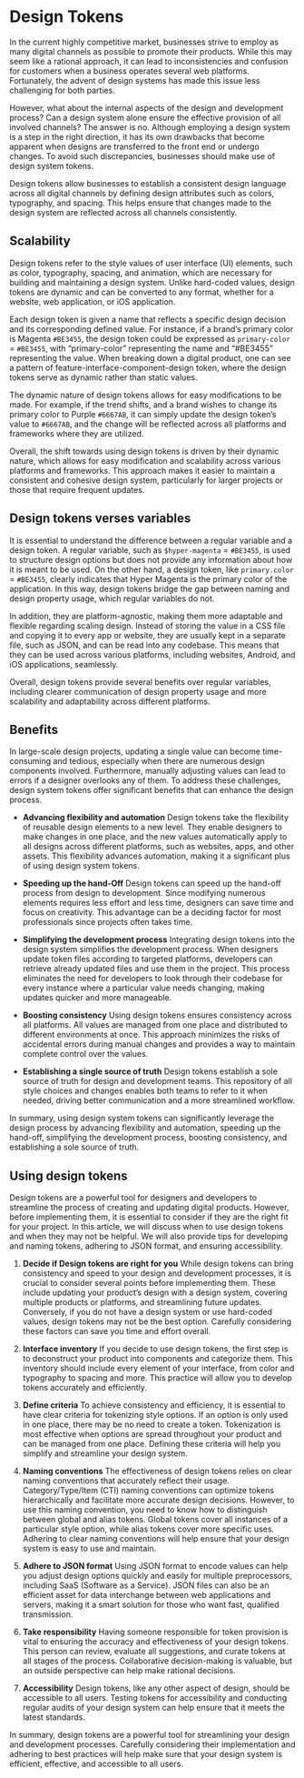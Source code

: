 # Design Tokens

In the current highly competitive market, businesses strive to employ as many digital channels as possible to promote their products. While this may seem like a rational approach, it can lead to inconsistencies and confusion for customers when a business operates several web platforms. Fortunately, the advent of design systems has made this issue less challenging for both parties.

However, what about the internal aspects of the design and development process? Can a design system alone ensure the effective provision of all involved channels? The answer is no. Although employing a design system is a step in the right direction, it has its own drawbacks that become apparent when designs are transferred to the front end or undergo changes. To avoid such discrepancies, businesses should make use of design system tokens.

Design tokens allow businesses to establish a consistent design language across all digital channels by defining design attributes such as colors, typography, and spacing. This helps ensure that changes made to the design system are reflected across all channels consistently.

## Scalability

Design tokens refer to the style values of user interface (UI) elements, such as color, typography, spacing, and animation, which are necessary for building and maintaining a design system. Unlike hard-coded values, design tokens are dynamic and can be converted to any format, whether for a website, web application, or iOS application.

Each design token is given a name that reflects a specific design decision and its corresponding defined value. For instance, if a brand’s primary color is Magenta `#BE3455`, the design token could be expressed as `primary-color` = `#BE3455`, with “primary-color” representing the name and “#BE3455” representing the value. When breaking down a digital product, one can see a pattern of feature-interface-component-design token, where the design tokens serve as dynamic rather than static values.

The dynamic nature of design tokens allows for easy modifications to be made. For example, if the trend shifts, and a brand wishes to change its primary color to Purple `#6667AB`, it can simply update the design token’s value to `#6667AB`, and the change will be reflected across all platforms and frameworks where they are utilized.

Overall, the shift towards using design tokens is driven by their dynamic nature, which allows for easy modification and scalability across various platforms and frameworks. This approach makes it easier to maintain a consistent and cohesive design system, particularly for larger projects or those that require frequent updates.

## Design tokens verses variables

It is essential to understand the difference between a regular variable and a design token. A regular variable, such as `$hyper-magenta` = `#BE3455`, is used to structure design options but does not provide any information about how it is meant to be used. On the other hand, a design token, like `primary.color` = `#BE3455`, clearly indicates that Hyper Magenta is the primary color of the application. In this way, design tokens bridge the gap between naming and design property usage, which regular variables do not.

In addition, they are platform-agnostic, making them more adaptable and flexible regarding scaling design. Instead of storing the value in a CSS file and copying it to every app or website, they are usually kept in a separate file, such as JSON, and can be read into any codebase. This means that they can be used across various platforms, including websites, Android, and iOS applications, seamlessly.

Overall, design tokens provide several benefits over regular variables, including clearer communication of design property usage and more scalability and adaptability across different platforms.

## Benefits
In large-scale design projects, updating a single value can become time-consuming and tedious, especially when there are numerous design components involved. Furthermore, manually adjusting values can lead to errors if a designer overlooks any of them. To address these challenges, design system tokens offer significant benefits that can enhance the design process.

- **Advancing flexibility and automation**
Design tokens take the flexibility of reusable design elements to a new level. They enable designers to make changes in one place, and the new values automatically apply to all designs across different platforms, such as websites, apps, and other assets. This flexibility advances automation, making it a significant plus of using design system tokens.

- **Speeding up the hand-Off**
Design tokens can speed up the hand-off process from design to development. Since modifying numerous elements requires less effort and less time, designers can save time and focus on creativity. This advantage can be a deciding factor for most professionals since projects often takes time.

- **Simplifying the development process**
Integrating design tokens into the design system simplifies the development process. When designers update token files according to targeted platforms, developers can retrieve already updated files and use them in the project. This process eliminates the need for developers to look through their codebase for every instance where a particular value needs changing, making updates quicker and more manageable.

- **Boosting consistency**
Using design tokens ensures consistency across all platforms. All values are managed from one place and distributed to different environments at once. This approach minimizes the risks of accidental errors during manual changes and provides a way to maintain complete control over the values.

- **Establishing a single source of truth**
Design tokens establish a sole source of truth for design and development teams. This repository of all style choices and changes enables both teams to refer to it when needed, driving better communication and a more streamlined workflow.

In summary, using design system tokens can significantly leverage the design process by advancing flexibility and automation, speeding up the hand-off, simplifying the development process, boosting consistency, and establishing a sole source of truth.

## Using design tokens

Design tokens are a powerful tool for designers and developers to streamline the process of creating and updating digital products. However, before implementing them, it is essential to consider if they are the right fit for your project. In this article, we will discuss when to use design tokens and when they may not be helpful. We will also provide tips for developing and naming tokens, adhering to JSON format, and ensuring accessibility.

1. **Decide if Design tokens are right for you**
While design tokens can bring consistency and speed to your design and development processes, it is crucial to consider several points before implementing them. These include updating your product’s design with a design system, covering multiple products or platforms, and streamlining future updates. Conversely, if you do not have a design system or use hard-coded values, design tokens may not be the best option. Carefully considering these factors can save you time and effort overall.

2. **Interface inventory**
If you decide to use design tokens, the first step is to deconstruct your product into components and categorize them. This inventory should include every element of your interface, from color and typography to spacing and more. This practice will allow you to develop tokens accurately and efficiently.

3. **Define criteria**
To achieve consistency and efficiency, it is essential to have clear criteria for tokenizing style options. If an option is only used in one place, there may be no need to create a token. Tokenization is most effective when options are spread throughout your product and can be managed from one place. Defining these criteria will help you simplify and streamline your design system.

4. **Naming conventions**
The effectiveness of design tokens relies on clear naming conventions that accurately reflect their usage. Category/Type/Item (CTI) naming conventions can optimize tokens hierarchically and facilitate more accurate design decisions. However, to use this naming convention, you need to know how to distinguish between global and alias tokens. Global tokens cover all instances of a particular style option, while alias tokens cover more specific uses. Adhering to clear naming conventions will help ensure that your design system is easy to use and maintain.

5. **Adhere to JSON format**
Using JSON format to encode values can help you adjust design options quickly and easily for multiple preprocessors, including SaaS (Software as a Service). JSON files can also be an efficient asset for data interchange between web applications and servers, making it a smart solution for those who want fast, qualified transmission.

6. **Take responsibility**
Having someone responsible for token provision is vital to ensuring the accuracy and effectiveness of your design tokens. This person can review, evaluate all suggestions, and curate tokens at all stages of the process. Collaborative decision-making is valuable, but an outside perspective can help make rational decisions.

7. **Accessibility**
Design tokens, like any other aspect of design, should be accessible to all users. Testing tokens for accessibility and conducting regular audits of your design system can help ensure that it meets the latest standards.

In summary, design tokens are a powerful tool for streamlining your design and development processes. Carefully considering their implementation and adhering to best practices will help make sure that your design system is efficient, effective, and accessible to all users.



